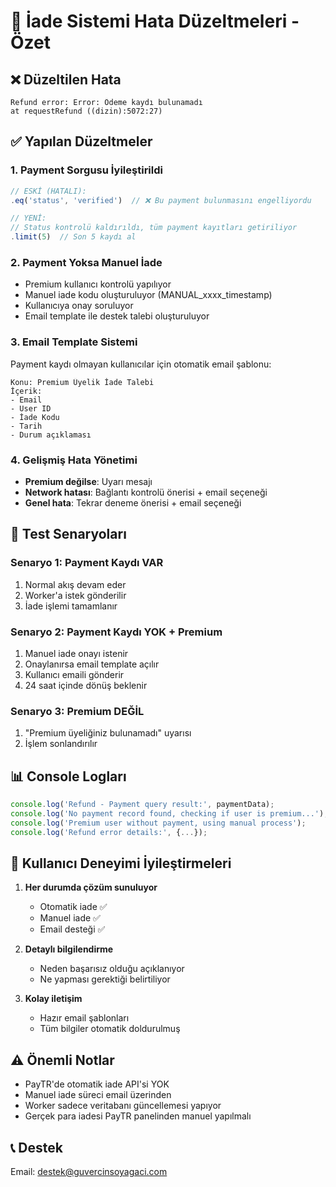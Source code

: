 # 🔧 İade Sistemi Hata Düzeltmeleri - Özet

## ❌ Düzeltilen Hata
```
Refund error: Error: Ödeme kaydı bulunamadı
at requestRefund ((dizin):5072:27)
```

## ✅ Yapılan Düzeltmeler

### 1. **Payment Sorgusu İyileştirildi**
```javascript
// ESKİ (HATALI):
.eq('status', 'verified')  // ❌ Bu payment bulunmasını engelliyordu

// YENİ:
// Status kontrolü kaldırıldı, tüm payment kayıtları getiriliyor
.limit(5)  // Son 5 kaydı al
```

### 2. **Payment Yoksa Manuel İade**
- Premium kullanıcı kontrolü yapılıyor
- Manuel iade kodu oluşturuluyor (MANUAL_xxxx_timestamp)
- Kullanıcıya onay soruluyor
- Email template ile destek talebi oluşturuluyor

### 3. **Email Template Sistemi**
Payment kaydı olmayan kullanıcılar için otomatik email şablonu:
```
Konu: Premium Üyelik İade Talebi
İçerik:
- Email
- User ID
- İade Kodu
- Tarih
- Durum açıklaması
```

### 4. **Gelişmiş Hata Yönetimi**
- **Premium değilse**: Uyarı mesajı
- **Network hatası**: Bağlantı kontrolü önerisi + email seçeneği
- **Genel hata**: Tekrar deneme önerisi + email seçeneği

## 🧪 Test Senaryoları

### Senaryo 1: Payment Kaydı VAR
1. Normal akış devam eder
2. Worker'a istek gönderilir
3. İade işlemi tamamlanır

### Senaryo 2: Payment Kaydı YOK + Premium
1. Manuel iade onayı istenir
2. Onaylanırsa email template açılır
3. Kullanıcı emaili gönderir
4. 24 saat içinde dönüş beklenir

### Senaryo 3: Premium DEĞİL
1. "Premium üyeliğiniz bulunamadı" uyarısı
2. İşlem sonlandırılır

## 📊 Console Logları
```javascript
console.log('Refund - Payment query result:', paymentData);
console.log('No payment record found, checking if user is premium...');
console.log('Premium user without payment, using manual process');
console.log('Refund error details:', {...});
```

## 🚀 Kullanıcı Deneyimi İyileştirmeleri

1. **Her durumda çözüm sunuluyor**
   - Otomatik iade ✅
   - Manuel iade ✅
   - Email desteği ✅

2. **Detaylı bilgilendirme**
   - Neden başarısız olduğu açıklanıyor
   - Ne yapması gerektiği belirtiliyor

3. **Kolay iletişim**
   - Hazır email şablonları
   - Tüm bilgiler otomatik doldurulmuş

## ⚠️ Önemli Notlar
- PayTR'de otomatik iade API'si YOK
- Manuel iade süreci email üzerinden
- Worker sadece veritabanı güncellemesi yapıyor
- Gerçek para iadesi PayTR panelinden manuel yapılmalı

## 📞 Destek
Email: destek@guvercinsoyagaci.com